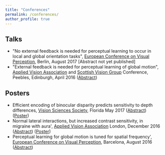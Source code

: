 ```yaml
---
title: "Conferences"
permalink: /conferences/
author_profile: true
---
```



## Talks

* "No external feedback is needed for perceptual learning to occur in local and global orientation tasks", [European Conference on Visual Perception](http://www.ecvp.org/2017/), Berlin,  August 2017 [Abstract not yet published]  
* "External feedback is needed for perceptual learning of global motion", [Applied Vision Association](http://www.theava.net/) and [Scottish Vision Group](http://svg.psy.gla.ac.uk/) Conference, Peebles, Edinburgh, April 2016 ([Abstract](http://journals.sagepub.com/doi/pdf/10.1177/0301006616674873))


## Posters

* Efficient encoding of binocular disparity predicts sensitivity to depth differences, [Vision Sciences Society](https://www.visionsciences.org/), Florida May 2017  ([Abstract](http://jov.arvojournals.org/article.aspx?articleid=2651940)) ([Poster](http://10.7490/f1000research.1114661.1))    
* Normal lateral interactions, but increased contrast sensitivity, in migraine with aura', [Applied Vision Association](http://www.theava.net/) London, December 2016 ([Abstract](http://journals.sagepub.com/doi/abs/10.1177/0301006617710756)) ([Poster](https://f1000research.com/posters/6-1455))  
* Perceptual learning for global motion is tuned for spatial frequency', [European Conference on Visual Perception](http://www.ub.edu/ecvp/), Barcelona,  August 2016 ([Abstract](http://journals.sagepub.com/doi/abs/10.1177/0301006616671273))    
